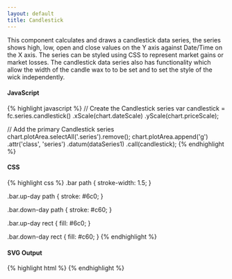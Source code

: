 ```yaml
---
layout: default
title: Candlestick
---
```


This component calculates and draws a candlestick data series, the series shows high, low, open and close values on the Y axis against Date/Time on the X axis. The series can be styled using CSS to represent market gains or market losses. The candlestick data series also has functionality which allow the width of the candle wax to to be set and to set the style of the wick independently.

<div id="example_candlestick" class="chart"> </div>

#### JavaScript

{% highlight javascript %}
// Create the Candlestick series
var candlestick = fc.series.candlestick()
  .xScale(chart.dateScale)
  .yScale(chart.priceScale);

// Add the primary Candlestick series
chart.plotArea.selectAll('.series').remove();
chart.plotArea.append('g')
  .attr('class', 'series')
  .datum(dataSeries1)
  .call(candlestick);
{% endhighlight %}

#### CSS

{% highlight css %}
.bar path {
  stroke-width: 1.5;
}

.bar.up-day path {
  stroke: #6c0;
}

.bar.down-day path {
  stroke: #c60;
}

.bar.up-day rect {
  fill: #6c0;
}

.bar.down-day rect {
  fill: #c60;
}
{% endhighlight %}

#### SVG Output

{% highlight html %}
<g class="candlestick-series">
  <g class="bar down-day">
    <path class="high-low-line"></path>
    <rect></rect>
  </g>
  <g class="bar up-day">
    <path class="high-low-line"></path>
    <rect></rect>
  </g>
</g>
{% endhighlight %}

<script type="text/javascript">
(function(){
  var chart = createPlotArea(dataSeries1, '#example_candlestick');

  // Create the Candlestick series
  var candlestick = fc.series.candlestick()
    .xScale(chart.dateScale)
    .yScale(chart.priceScale);

  // Add the primary Candlestick series
  chart.plotArea.selectAll('.series').remove();
  chart.plotArea.append('g')
    .attr('class', 'series')
    .datum(dataSeries1)
    .call(candlestick);
}());
</script>
